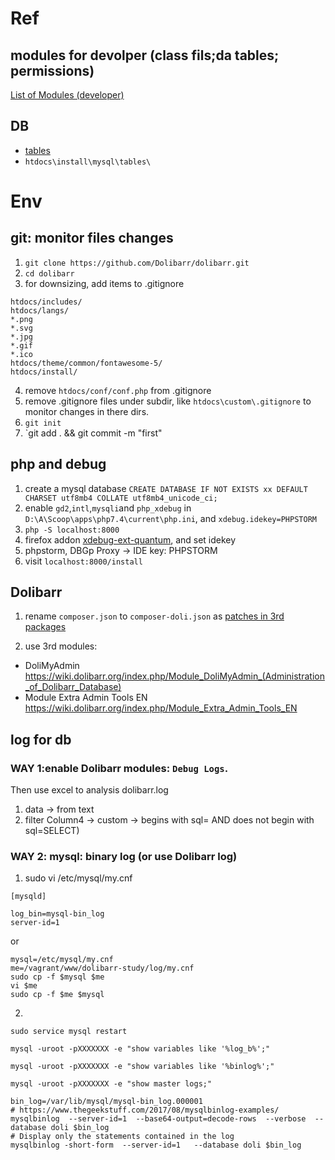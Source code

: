 
# Ref

## modules for devolper (class fils;da tables; permissions)

[List of Modules (developer)](https://wiki.dolibarr.org/index.php/Category:List_of_Modules_(developer))

## DB
- [tables](https://wiki.dolibarr.org/index.php/Category:Table_SQL)
- `htdocs\install\mysql\tables\`


# Env


## git: monitor files changes

1. `git clone https://github.com/Dolibarr/dolibarr.git`
2. `cd dolibarr`
3. for downsizing, add items to .gitignore
```
htdocs/includes/
htdocs/langs/
*.png
*.svg
*.jpg
*.gif
*.ico
htdocs/theme/common/fontawesome-5/
htdocs/install/
```
4. remove `htdocs/conf/conf.php` from .gitignore
4. remove .gitignore files under subdir, like `htdocs\custom\.gitignore` to monitor changes in there dirs.
5. `git init`
6. `git add . && git commit -m "first"

## php and debug
1. create a mysql database `CREATE DATABASE IF NOT EXISTS xx DEFAULT CHARSET utf8mb4 COLLATE utf8mb4_unicode_ci;`
2. enable `gd2`,`intl`,`mysqli`and `php_xdebug` in `D:\A\Scoop\apps\php7.4\current\php.ini`, and `xdebug.idekey=PHPSTORM`
3. `php -S localhost:8000`
4. firefox addon [xdebug-ext-quantum](https://addons.mozilla.org/en-US/firefox/addon/xdebug-ext-quantum/), and set idekey
5. phpstorm, DBGp Proxy -> IDE key: PHPSTORM
6. visit `localhost:8000/install`

## Dolibarr

1. rename `composer.json` to `composer-doli.json` as [patches in 3rd packages](https://github.com/Dolibarr/dolibarr/pull/11224)


2. use 3rd modules: 
  - DoliMyAdmin https://wiki.dolibarr.org/index.php/Module_DoliMyAdmin_(Administration_of_Dolibarr_Database)
  - Module Extra Admin Tools EN https://wiki.dolibarr.org/index.php/Module_Extra_Admin_Tools_EN

## log for db

### WAY 1:enable Dolibarr modules: `Debug Logs`. 

Then use excel to analysis dolibarr.log
1. data -> from text
2. filter Column4 -> custom -> begins with sql= AND does not begin with sql=SELECT)


### WAY 2: mysql: binary log (or use Dolibarr log)

1. sudo vi /etc/mysql/my.cnf

```
[mysqld]

log_bin=mysql-bin_log
server-id=1

```
or
```
mysql=/etc/mysql/my.cnf
me=/vagrant/www/dolibarr-study/log/my.cnf 
sudo cp -f $mysql $me
vi $me
sudo cp -f $me $mysql
```


2. 
```
sudo service mysql restart

mysql -uroot -pXXXXXXX -e "show variables like '%log_b%';"

mysql -uroot -pXXXXXXX -e "show variables like '%binlog%';"

mysql -uroot -pXXXXXXX -e "show master logs;"

bin_log=/var/lib/mysql/mysql-bin_log.000001
# https://www.thegeekstuff.com/2017/08/mysqlbinlog-examples/
mysqlbinlog  --server-id=1  --base64-output=decode-rows  --verbose  --database doli $bin_log
# Display only the statements contained in the log
mysqlbinlog -short-form  --server-id=1   --database doli $bin_log
```




